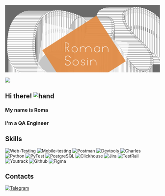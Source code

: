 [![Header](https://github.com/RomanSosin/RomanSosin/blob/main/assets/Header_sosin-v2.jpg)](https://t.me/rom_hah)

<img src ="https://raw.githubusercontent.com/alansmathew/alansmathew/master/lang.gif" style="max-width: 100%">

## Hi there! <img src="https://camo.githubusercontent.com/e8e7b06ecf583bc040eb60e44eb5b8e0ecc5421320a92929ce21522dbc34c891/68747470733a2f2f6d656469612e67697068792e636f6d2f6d656469612f6876524a434c467a6361737252346961377a2f67697068792e676966" alt = hand width = "40px">


### My name is Roma 
### I'm a **QA Engineer**

## Skills 
![Web-Testing](https://img.shields.io/badge/-Manual_testing-df9a60?style=flat-square&logo=)
![Mobile-testing](https://img.shields.io/badge/-Mobile_testing-df9a60?style=flat-square&logo=Apple)
![Postman](https://img.shields.io/badge/-Postman-df9a60?style=flat-square&logo=postman)
![Devtools](https://img.shields.io/badge/-Devtools-df9a60?style=flat-square&logo=googlechrome)
![Charles](https://img.shields.io/badge/-Charles-df9a60?style=flat-square&logo=charles)
![Python](https://img.shields.io/badge/-Python-df9a60?style=flat-square&logo=python)
![PyTest](https://img.shields.io/badge/-PyTest-df9a60?style=flat-square&logo=pytest)
![PostgreSQL](https://img.shields.io/badge/-PostgreSQL-df9a60?style=flat-square&logo=postgresql)
![Clickhouse](https://img.shields.io/badge/-Clickhouse-df9a60?style=flat-square&logo=clickhouse)
![Jira](https://img.shields.io/badge/-Jira-df9a60?style=flat-square&logo=Jira)
![TestRail](https://img.shields.io/badge/-TestRail-df9a60?style=flat-square&logo=testrail)
![Youtrack](https://img.shields.io/badge/-Youtrack-df9a60?style=flat-square&logo=youtrack)
![Github](https://img.shields.io/badge/-Github-df9a60?style=flat-square&logo=github)
![Figma](https://img.shields.io/badge/-Figma-df9a60?style=flat-square&logo=figma)


## Contacts 

[![Telegram](https://img.shields.io/badge/-Telegram-df9a60?style=flat-square&logo=Telegram)](https://t.me/rom_hah)
